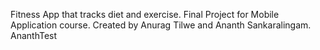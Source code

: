 Fitness App that tracks diet and exercise.
Final Project for Mobile Application course. Created by Anurag Tilwe and Ananth Sankaralingam.
AnanthTest